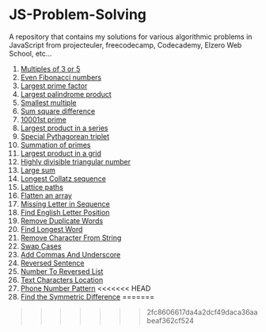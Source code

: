 # JS-Problem-Solving
A repository that contains my solutions for various algorithmic problems in JavaScript from projecteuler, freecodecamp, Codecademy, Elzero Web School, etc...
1. [Multiples of 3 or 5](https://projecteuler.net/problem=1)
2. [Even Fibonacci numbers](https://projecteuler.net/problem=2)
3. [Largest prime factor](https://projecteuler.net/problem=3)
4. [Largest palindrome product](https://projecteuler.net/problem=4)
5. [Smallest multiple](https://projecteuler.net/problem=5)
6. [Sum square difference](https://projecteuler.net/problem=6)
7. [10001st prime](https://projecteuler.net/problem=7)
8. [Largest product in a series](https://projecteuler.net/problem=8)
9. [Special Pythagorean triplet](https://projecteuler.net/problem=9)
10. [Summation of primes](https://projecteuler.net/problem=10)
11. [Largest product in a grid](https://projecteuler.net/problem=11)
12. [Highly divisible triangular number](https://projecteuler.net/problem=12)
13. [Large sum](https://projecteuler.net/problem=13)
14. [Longest Collatz sequence](https://projecteuler.net/problem=14)
15. [Lattice paths](https://projecteuler.net/problem=15)
16. [Flatten an array](https://www.codecademy.com/code-challenges/code-challenge-flatten-an-array-javascript)
17. [Missing Letter in Sequence](https://elzero.org/programming-find-missing-letter-in-sequence/)
18. [Find English Letter Position](https://elzero.org/programming-find-index-position/)
19. [Remove Duplicate Words](https://elzero.org/programming-remove-duplicate-words/)
20. [Find Longest Word](https://elzero.org/programming-find-longest-word/)
21. [Remove Character From String](https://elzero.org/programming-remove-char-from-string/)
22. [Swap Cases](https://elzero.org/programming-swap-cases-and-remove-nums/)
23. [Add Commas And Underscore](https://elzero.org/programming-add-commas-and-underscore/)
24. [Reversed Sentence](https://elzero.org/programming-reversed-sentence/)
25. [Number To Reversed List](https://elzero.org/programming-number-to-reversed-list/)
26. [Text Characters Location](https://elzero.org/programming-text-characters-location/)
27. [Phone Number Pattern](https://elzero.org/programming-phone-pattern/)
<<<<<<< HEAD
28. [Find the Symmetric Difference](https://www.freecodecamp.org/learn/coding-interview-prep/algorithms/find-the-symmetric-difference)
=======
>>>>>>> 2fc8606617da4a2dcf49daca36aabeaf362cf524
